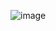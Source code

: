 ![image](https://user-images.githubusercontent.com/111463490/185444049-700cab5f-2944-43f2-b086-651552f1d052.png)
